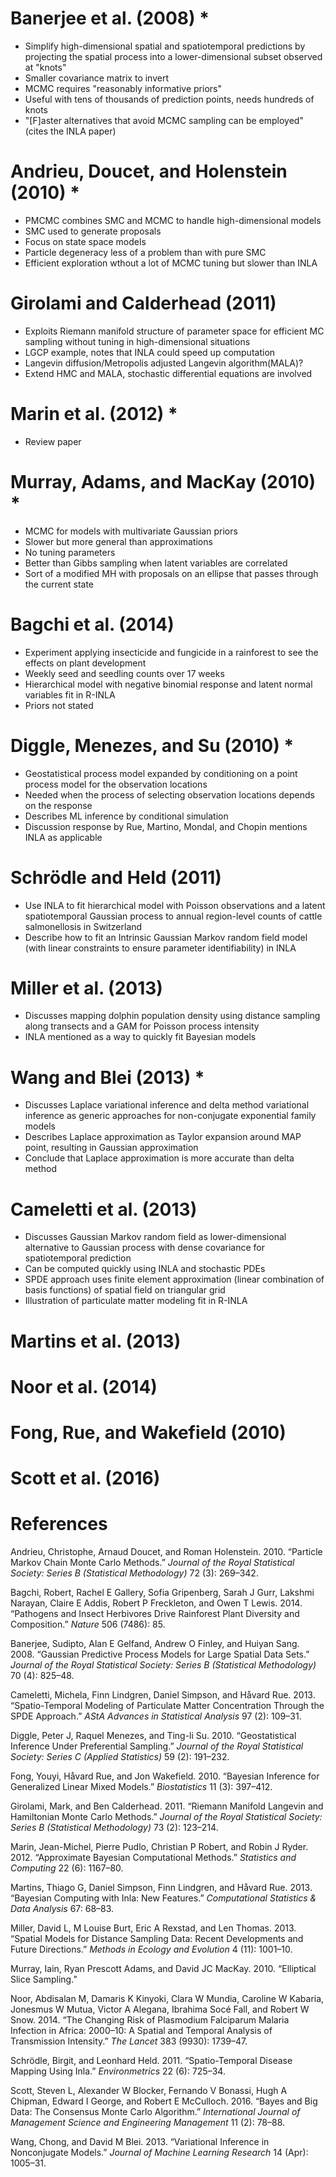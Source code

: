 Banerjee et al. (2008) \*
=========================

-   Simplify high-dimensional spatial and spatiotemporal predictions by projecting the spatial process into a lower-dimensional subset observed at "knots"
-   Smaller covariance matrix to invert
-   MCMC requires "reasonably informative priors"
-   Useful with tens of thousands of prediction points, needs hundreds of knots
-   "\[F\]aster alternatives that avoid MCMC sampling can be employed" (cites the INLA paper)

Andrieu, Doucet, and Holenstein (2010) \*
=========================================

-   PMCMC combines SMC and MCMC to handle high-dimensional models
-   SMC used to generate proposals
-   Focus on state space models
-   Particle degeneracy less of a problem than with pure SMC
-   Efficient exploration wthout a lot of MCMC tuning but slower than INLA

Girolami and Calderhead (2011)
==============================

-   Exploits Riemann manifold structure of parameter space for efficient MC sampling without tuning in high-dimensional situations
-   LGCP example, notes that INLA could speed up computation
-   Langevin diffusion/Metropolis adjusted Langevin algorithm(MALA)?
-   Extend HMC and MALA, stochastic differential equations are involved

Marin et al. (2012) \*
======================

-   Review paper

Murray, Adams, and MacKay (2010) \*
===================================

-   MCMC for models with multivariate Gaussian priors
-   Slower but more general than approximations
-   No tuning parameters
-   Better than Gibbs sampling when latent variables are correlated
-   Sort of a modified MH with proposals on an ellipse that passes through the current state

Bagchi et al. (2014)
====================

-   Experiment applying insecticide and fungicide in a rainforest to see the effects on plant development
-   Weekly seed and seedling counts over 17 weeks
-   Hierarchical model with negative binomial response and latent normal variables fit in R-INLA
-   Priors not stated

Diggle, Menezes, and Su (2010) \*
=================================

-   Geostatistical process model expanded by conditioning on a point process model for the observation locations
-   Needed when the process of selecting observation locations depends on the response
-   Describes ML inference by conditional simulation
-   Discussion response by Rue, Martino, Mondal, and Chopin mentions INLA as applicable

Schrödle and Held (2011)
========================

-   Use INLA to fit hierarchical model with Poisson observations and a latent spatiotemporal Gaussian process to annual region-level counts of cattle salmonellosis in Switzerland
-   Describe how to fit an Intrinsic Gaussian Markov random field model (with linear constraints to ensure parameter identifiability) in INLA

Miller et al. (2013)
====================

-   Discusses mapping dolphin population density using distance sampling along transects and a GAM for Poisson process intensity
-   INLA mentioned as a way to quickly fit Bayesian models

Wang and Blei (2013) \*
=======================

-   Discusses Laplace variational inference and delta method variational inference as generic approaches for non-conjugate exponential family models
-   Describes Laplace approximation as Taylor expansion around MAP point, resulting in Gaussian approximation
-   Conclude that Laplace approximation is more accurate than delta method

Cameletti et al. (2013)
=======================

-   Discusses Gaussian Markov random field as lower-dimensional alternative to Gaussian process with dense covariance for spatiotemporal prediction
-   Can be computed quickly using INLA and stochastic PDEs
-   SPDE approach uses finite element approximation (linear combination of basis functions) of spatial field on triangular grid
-   Illustration of particulate matter modeling fit in R-INLA

Martins et al. (2013)
=====================

Noor et al. (2014)
==================

Fong, Rue, and Wakefield (2010)
===============================

Scott et al. (2016)
===================

References
==========

Andrieu, Christophe, Arnaud Doucet, and Roman Holenstein. 2010. “Particle Markov Chain Monte Carlo Methods.” *Journal of the Royal Statistical Society: Series B (Statistical Methodology)* 72 (3): 269–342.

Bagchi, Robert, Rachel E Gallery, Sofia Gripenberg, Sarah J Gurr, Lakshmi Narayan, Claire E Addis, Robert P Freckleton, and Owen T Lewis. 2014. “Pathogens and Insect Herbivores Drive Rainforest Plant Diversity and Composition.” *Nature* 506 (7486): 85.

Banerjee, Sudipto, Alan E Gelfand, Andrew O Finley, and Huiyan Sang. 2008. “Gaussian Predictive Process Models for Large Spatial Data Sets.” *Journal of the Royal Statistical Society: Series B (Statistical Methodology)* 70 (4): 825–48.

Cameletti, Michela, Finn Lindgren, Daniel Simpson, and Håvard Rue. 2013. “Spatio-Temporal Modeling of Particulate Matter Concentration Through the SPDE Approach.” *AStA Advances in Statistical Analysis* 97 (2): 109–31.

Diggle, Peter J, Raquel Menezes, and Ting-li Su. 2010. “Geostatistical Inference Under Preferential Sampling.” *Journal of the Royal Statistical Society: Series C (Applied Statistics)* 59 (2): 191–232.

Fong, Youyi, Håvard Rue, and Jon Wakefield. 2010. “Bayesian Inference for Generalized Linear Mixed Models.” *Biostatistics* 11 (3): 397–412.

Girolami, Mark, and Ben Calderhead. 2011. “Riemann Manifold Langevin and Hamiltonian Monte Carlo Methods.” *Journal of the Royal Statistical Society: Series B (Statistical Methodology)* 73 (2): 123–214.

Marin, Jean-Michel, Pierre Pudlo, Christian P Robert, and Robin J Ryder. 2012. “Approximate Bayesian Computational Methods.” *Statistics and Computing* 22 (6): 1167–80.

Martins, Thiago G, Daniel Simpson, Finn Lindgren, and Håvard Rue. 2013. “Bayesian Computing with Inla: New Features.” *Computational Statistics & Data Analysis* 67: 68–83.

Miller, David L, M Louise Burt, Eric A Rexstad, and Len Thomas. 2013. “Spatial Models for Distance Sampling Data: Recent Developments and Future Directions.” *Methods in Ecology and Evolution* 4 (11): 1001–10.

Murray, Iain, Ryan Prescott Adams, and David JC MacKay. 2010. “Elliptical Slice Sampling.”

Noor, Abdisalan M, Damaris K Kinyoki, Clara W Mundia, Caroline W Kabaria, Jonesmus W Mutua, Victor A Alegana, Ibrahima Socé Fall, and Robert W Snow. 2014. “The Changing Risk of Plasmodium Falciparum Malaria Infection in Africa: 2000–10: A Spatial and Temporal Analysis of Transmission Intensity.” *The Lancet* 383 (9930): 1739–47.

Schrödle, Birgit, and Leonhard Held. 2011. “Spatio-Temporal Disease Mapping Using Inla.” *Environmetrics* 22 (6): 725–34.

Scott, Steven L, Alexander W Blocker, Fernando V Bonassi, Hugh A Chipman, Edward I George, and Robert E McCulloch. 2016. “Bayes and Big Data: The Consensus Monte Carlo Algorithm.” *International Journal of Management Science and Engineering Management* 11 (2): 78–88.

Wang, Chong, and David M Blei. 2013. “Variational Inference in Nonconjugate Models.” *Journal of Machine Learning Research* 14 (Apr): 1005–31.


